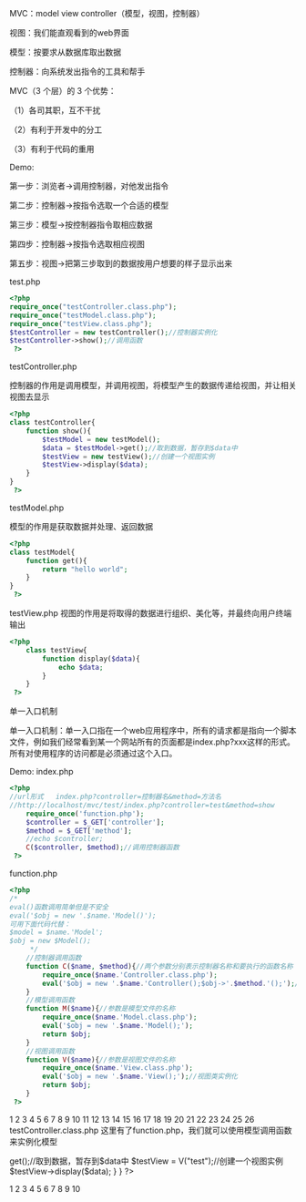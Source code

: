 MVC：model view controller（模型，视图，控制器）

视图：我们能直观看到的web界面

模型：按要求从数据库取出数据

控制器：向系统发出指令的工具和帮手

MVC（3 个层）的 3 个优势： 

（1）各司其职，互不干扰 

（2）有利于开发中的分工 

（3）有利于代码的重用 

Demo:

第一步：浏览者->调用控制器，对他发出指令

第二步：控制器->按指令选取一个合适的模型

第三步：模型->按控制器指令取相应数据

第四步：控制器->按指令选取相应视图

第五步：视图->把第三步取到的数据按用户想要的样子显示出来

test.php
```php
<?php 
require_once("testController.class.php");
require_once("testModel.class.php");
require_once("testView.class.php");
$testController = new testController();//控制器实例化
$testController->show();//调用函数
 ?>
 ```

testController.php 

控制器的作用是调用模型，并调用视图，将模型产生的数据传递给视图，并让相关视图去显示
```php
<?php 
class testController{
    function show(){
        $testModel = new testModel();
        $data = $testModel->get();//取到数据，暂存到$data中
        $testView = new testView();//创建一个视图实例
        $testView->display($data);
    }
}
 ?>
```

testModel.php 

模型的作用是获取数据并处理、返回数据
```php
<?php 
class testModel{
    function get(){
        return "hello world";
    }
}
 ?>
```
testView.php 
视图的作用是将取得的数据进行组织、美化等，并最终向用户终端输出
```php
<?php 
    class testView{
        function display($data){
            echo $data;
        }
    }
 ?>
```

单一入口机制

单一入口机制：单一入口指在一个web应用程序中，所有的请求都是指向一个脚本文件，例如我们经常看到某一个网站所有的页面都是index.php?xxx这样的形式。所有对使用程序的访问都是必须通过这个入口。 

Demo: 
index.php
```php
<?php 
//url形式   index.php?controller=控制器名&method=方法名
//http://localhost/mvc/test/index.php?controller=test&method=show
    require_once('function.php');
    $controller = $_GET['controller'];
    $method = $_GET['method'];
    //echo $controller;
    C($controller, $method);//调用控制器函数
 ?>
```

function.php
```php
<?php 
/*
eval()函数调用简单但是不安全
eval('$obj = new '.$name.'Model()');
可用下面代码代替：
$model = $name.'Model';
$obj = new $Model();
     */
    //控制器调用函数
    function C($name, $method){//两个参数分别表示控制器名称和要执行的函数名称
        require_once($name.'Controller.class.php');
        eval('$obj = new '.$name.'Controller();$obj->'.$method.'();');//eval函数用来将字符串转化为可执行的代码
    }
    //模型调用函数
    function M($name){//参数是模型文件的名称
        require_once($name.'Model.class.php');
        eval('$obj = new '.$name.'Model();');
        return $obj;
    }
    //视图调用函数
    function V($name){//参数是视图文件的名称
        require_once($name.'View.class.php');
        eval('$obj = new '.$name.'View();');//视图类实例化
        return $obj;
    }
 ?>
```
1
2
3
4
5
6
7
8
9
10
11
12
13
14
15
16
17
18
19
20
21
22
23
24
25
26
testController.class.php 
这里有了function.php，我们就可以使用模型调用函数来实例化模型

<?php 
class testController{
    function show(){
        $testModel = M("test");
        $data = $testModel->get();//取到数据，暂存到$data中
        $testView = V("test");//创建一个视图实例
        $testView->display($data);
    }
}
?>
1
2
3
4
5
6
7
8
9
10
